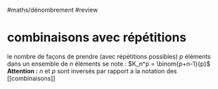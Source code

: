 #maths/dénombrement #review 
# combinaisons avec répétitions
le nombre de façons de prendre (avec répétitions possibles) $p$ éléments dans un ensemble de $n$ éléments se note :
$K_n^p = \binom{p+n-1}{p}$
**Attention :** $n$ et $p$ sont inversés par rapport a la notation des [[combinaisons]]

